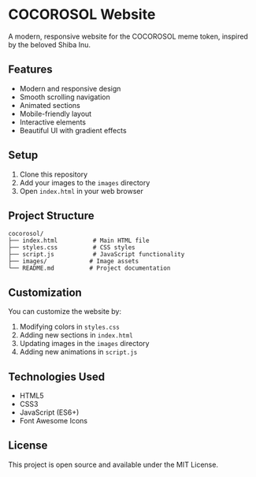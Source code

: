 # COCOROSOL Website

A modern, responsive website for the COCOROSOL meme token, inspired by the beloved Shiba Inu.

## Features

- Modern and responsive design
- Smooth scrolling navigation
- Animated sections
- Mobile-friendly layout
- Interactive elements
- Beautiful UI with gradient effects

## Setup

1. Clone this repository
2. Add your images to the `images` directory
3. Open `index.html` in your web browser

## Project Structure

```
cocorosol/
├── index.html          # Main HTML file
├── styles.css          # CSS styles
├── script.js           # JavaScript functionality
├── images/            # Image assets
└── README.md          # Project documentation
```

## Customization

You can customize the website by:

1. Modifying colors in `styles.css`
2. Adding new sections in `index.html`
3. Updating images in the `images` directory
4. Adding new animations in `script.js`

## Technologies Used

- HTML5
- CSS3
- JavaScript (ES6+)
- Font Awesome Icons

## License

This project is open source and available under the MIT License. 
